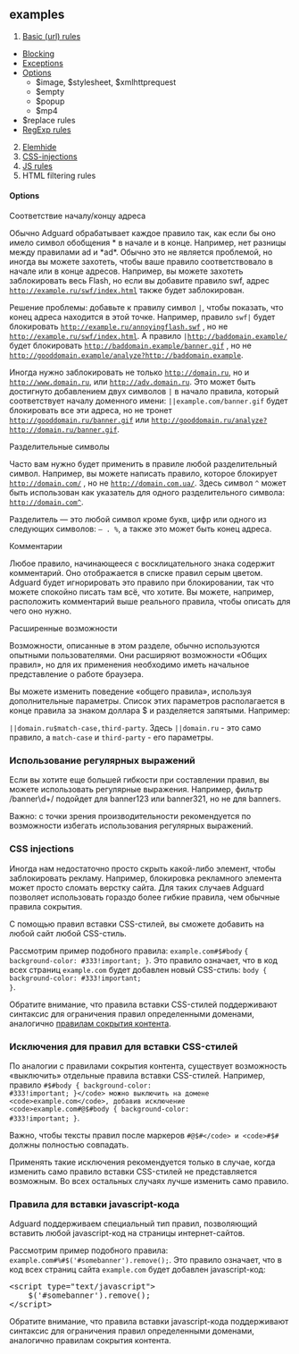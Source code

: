 ## examples
1. [Basic (url) rules](http://gshumihin.github.io/examples/filterrules/01_basic_rules.html)
 * [Blocking](http://gshumihin.github.io/examples/filterrules/01_basic_rules.html)
 * [Exceptions](http://gshumihin.github.io/examples/filterrules/01_2_Exceptions.html)
 * [Options](#options)
    * $image, $stylesheet, $xmlhttprequest
    * $empty
    * $popup
    * $mp4
  * $replace rules
  * [RegExp rules](#Использование-регулярных-выражений)
2. [Elemhide](http://gshumihin.github.io/examples/filterrules/02_Elemhide.html)
3. [CSS-injections](#CSS-injections)
4. [JS rules](#Правила-для-вставки-javascript-кода)
5. HTML filtering rules


#### Options

Соответствие началу/концу адреса

Обычно Adguard обрабатывает каждое правило так, как если бы оно имело символ обобщения * в начале и в конце. Например, нет разницы между правилами ad и &#42;ad&#42;. Обычно это не является проблемой, но иногда вы можете захотеть, чтобы ваше правило соответствовало в начале или в конце адресов. Например, вы можете захотеть заблокировать весь Flash, но если вы добавите правило swf, адрес <code>http://example.ru/swf/index.html</code> также будет заблокирован.

Решение проблемы: добавьте к правилу символ <code>|</code>, чтобы показать, что конец адреса находится в этой точке. Например, правило <code>swf|</code> будет блокировать <code>http://example.ru/annoyingflash.swf</code> , но не <code>http://example.ru/swf/index.html</code>. А правило <code>|http://baddomain.example/</code> будет блокировать <code>http://baddomain.example/banner.gif</code> , но не <code>http://gooddomain.example/analyze?http://baddomain.example</code>.

Иногда нужно заблокировать не только <code>http://domain.ru</code>, но и <code>http://www.domain.ru</code>, или <code>http://adv.domain.ru</code>. Это может быть достигнуто добавлением двух символов <code>|</code> в начало правила, который соответствует началу доменного имени: <code>||example.com/banner.gif</code> будет блокировать все эти адреса, но не тронет <code>http://gooddomain.ru/banner.gif</code> или <code>http://gooddomain.ru/analyze?http://domain.ru/banner.gif</code>.

Разделительные символы

Часто вам нужно будет применить в правиле любой разделительный символ. Например, вы можете написать правило, которое блокирует <code>http://domain.com/</code> , но не <code>http://domain.com.ua/</code>. Здесь символ <code>^</code> может быть использован как указатель для одного разделительного символа: <code>http://domain.com^</code>.

Разделитель — это любой символ кроме букв, цифр или одного из следующих символов: <code>— . %</code>, а также это может быть конец адреса. 

Комментарии

Любое правило, начинающееся с восклицательного знака содержит комментарий. Оно отображается в списке правил серым цветом. Adguard будет игнорировать это правило при блокировании, так что можете спокойно писать там всё, что хотите. Вы можете, например, расположить комментарий выше реального правила, чтобы описать для чего оно нужно.

Расширенные возможности

Возможности, описанные в этом разделе, обычно используются опытными пользователями. Они расширяют возможности «Общих правил», но для их применения необходимо иметь начальное представление о работе браузера.

Вы можете изменить поведение «общего правила», используя дополнительные параметры. Список этих параметров располагается в конце правила за знаком доллара $ и разделяется запятыми. Например:

<code>||domain.ru$match-case,third-party</code>.
Здесь <code>||domain.ru</code> - это само правило, а <code>match-case</code> и <code>third-party</code> - его параметры.


### Использование регулярных выражений

Если вы хотите еще большей гибкости при составлении правил, вы можете использовать регулярные выражения. Например, фильтр /banner\d+/ подойдет для banner123 или banner321, но не для banners.

Важно: с точки зрения производительности рекомендуется по возможности избегать использования регулярных выражений.



### CSS injections

Иногда нам недостаточно просто скрыть какой-либо элемент, чтобы заблокировать рекламу. Например, блокировка рекламного элемента может просто сломать верстку сайта. Для таких случаев Adguard позволяет использовать гораздо более гибкие правила, чем обычные правила сокрытия.

С помощью правил вставки CSS-стилей, вы сможете добавить на любой сайт любой CSS-стиль.

Рассмотрим пример подобного правила: <code>example.com#$#body</code> <code>{ background-color: #333!important; }</code>. Это правило означает, что в код всех страниц <code>example.com</code> будет добавлен новый CSS-стиль: <code>body { background-color: #333!important; }</code>.

Обратите внимание, что правила вставки CSS-стилей поддерживают синтаксис для ограничения правил определенными доменами, аналогично [правилам сокрытия контента](http://gshumihin.github.io/examples/filterrules/02_Elemhide.html).

### Исключения для правил для вставки CSS-стилей

По аналогии с правилами сокрытия контента, существует возможность «выключить» отдельные правила вставки CSS-стилей. Например, правило <code>#$#body { background-color: #333!important; }</code> можно выключить на домене <code>example.com</code>, добавив исключение <code>example.com#@$#body { background-color: #333!important; }</code>.

Важно, чтобы тексты правил после маркеров <code>#@$#</code> и <code>#$#</code> должны полностью совпадать.

Применять такие исключения рекомендуется только в случае, когда изменить само правило вставки CSS-стилей не представляется возможным. Во всех остальных случаях лучше изменить само правило.




### Правила для вставки javascript-кода

Adguard поддерживаем специальный тип правил, позволяющий вставить любой javascript-код на страницы интернет-сайтов.

Рассмотрим пример подобного правила: <code>example.com#%#$('#somebanner').remove();</code>. Это правило означает, что в код всех страниц сайта <code>example.com</code> будет добавлен javascript-код:

</p>
<span class="code">
<pre class="code-rule">
<tt><span class="code-tag">&lt;script type="text/javascript"&gt;</span>
    <span class="code-quote">$('#somebanner').remove();</span>
<span class="code-tag">&lt;/script&gt;</span></tt>
</pre>
</span>
<p>
Обратите внимание, что правила вставки javascript-кода поддерживают синтаксис для ограничения правил определенными доменами, аналогично правилам сокрытия контента.
